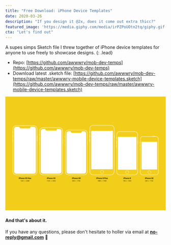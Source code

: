 ```yaml
---
title: "Free Download: iPhone Device Templates"
date: 2020-03-26
description: "If you design it @2x, does it come out extra thicc?"
featured_image: 'https://media.giphy.com/media/irPZPoUOtn2tq/giphy.gif'
cta: "Let's find out"
---
```


A supes simps Sketch file I threw together of iPhone device templates for anyone to use freely to showcase designs.
{: .lead}

- Repo: [https://github.com/awwwry/mob-dev-temps](https://github.com/awwwry/mob-dev-temps)
- Download latest .sketch file: [https://github.com/awwwry/mob-dev-temps/raw/master/awwwry-mobile-device-templates.sketch](https://github.com/awwwry/mob-dev-temps/raw/master/awwwry-mobile-device-templates.sketch)

![Mobile Device Templates](/images/projects/open-source-projects/mobile-device-templates.png)

#### And that's about it.

If you have any questions, please don't hesitate to holler via email at **no-reply@gmail.com** 🤙